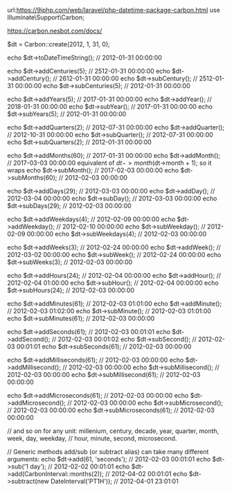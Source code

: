 url:https://9iphp.com/web/laravel/php-datetime-package-carbon.html
use Illuminate\Support\Carbon;


https://carbon.nesbot.com/docs/

$dt = Carbon::create(2012, 1, 31, 0);

echo $dt->toDateTimeString();            // 2012-01-31 00:00:00

echo $dt->addCenturies(5);               // 2512-01-31 00:00:00
echo $dt->addCentury();                  // 2612-01-31 00:00:00
echo $dt->subCentury();                  // 2512-01-31 00:00:00
echo $dt->subCenturies(5);               // 2012-01-31 00:00:00

echo $dt->addYears(5);                   // 2017-01-31 00:00:00
echo $dt->addYear();                     // 2018-01-31 00:00:00
echo $dt->subYear();                     // 2017-01-31 00:00:00
echo $dt->subYears(5);                   // 2012-01-31 00:00:00

echo $dt->addQuarters(2);                // 2012-07-31 00:00:00
echo $dt->addQuarter();                  // 2012-10-31 00:00:00
echo $dt->subQuarter();                  // 2012-07-31 00:00:00
echo $dt->subQuarters(2);                // 2012-01-31 00:00:00

echo $dt->addMonths(60);                 // 2017-01-31 00:00:00
echo $dt->addMonth();                    // 2017-03-03 00:00:00 equivalent of $dt->month($dt->month + 1); so it wraps
echo $dt->subMonth();                    // 2017-02-03 00:00:00
echo $dt->subMonths(60);                 // 2012-02-03 00:00:00

echo $dt->addDays(29);                   // 2012-03-03 00:00:00
echo $dt->addDay();                      // 2012-03-04 00:00:00
echo $dt->subDay();                      // 2012-03-03 00:00:00
echo $dt->subDays(29);                   // 2012-02-03 00:00:00

echo $dt->addWeekdays(4);                // 2012-02-09 00:00:00
echo $dt->addWeekday();                  // 2012-02-10 00:00:00
echo $dt->subWeekday();                  // 2012-02-09 00:00:00
echo $dt->subWeekdays(4);                // 2012-02-03 00:00:00

echo $dt->addWeeks(3);                   // 2012-02-24 00:00:00
echo $dt->addWeek();                     // 2012-03-02 00:00:00
echo $dt->subWeek();                     // 2012-02-24 00:00:00
echo $dt->subWeeks(3);                   // 2012-02-03 00:00:00

echo $dt->addHours(24);                  // 2012-02-04 00:00:00
echo $dt->addHour();                     // 2012-02-04 01:00:00
echo $dt->subHour();                     // 2012-02-04 00:00:00
echo $dt->subHours(24);                  // 2012-02-03 00:00:00

echo $dt->addMinutes(61);                // 2012-02-03 01:01:00
echo $dt->addMinute();                   // 2012-02-03 01:02:00
echo $dt->subMinute();                   // 2012-02-03 01:01:00
echo $dt->subMinutes(61);                // 2012-02-03 00:00:00

echo $dt->addSeconds(61);                // 2012-02-03 00:01:01
echo $dt->addSecond();                   // 2012-02-03 00:01:02
echo $dt->subSecond();                   // 2012-02-03 00:01:01
echo $dt->subSeconds(61);                // 2012-02-03 00:00:00

echo $dt->addMilliseconds(61);           // 2012-02-03 00:00:00
echo $dt->addMillisecond();              // 2012-02-03 00:00:00
echo $dt->subMillisecond();              // 2012-02-03 00:00:00
echo $dt->subMillisecond(61);            // 2012-02-03 00:00:00

echo $dt->addMicroseconds(61);           // 2012-02-03 00:00:00
echo $dt->addMicrosecond();              // 2012-02-03 00:00:00
echo $dt->subMicrosecond();              // 2012-02-03 00:00:00
echo $dt->subMicroseconds(61);           // 2012-02-03 00:00:00

// and so on for any unit: millenium, century, decade, year, quarter, month, week, day, weekday,
// hour, minute, second, microsecond.

// Generic methods add/sub (or subtract alias) can take many different arguments:
echo $dt->add(61, 'seconds');                      // 2012-02-03 00:01:01
echo $dt->sub('1 day');                            // 2012-02-02 00:01:01
echo $dt->add(CarbonInterval::months(2));          // 2012-04-02 00:01:01
echo $dt->subtract(new DateInterval('PT1H'));      // 2012-04-01 23:01:01